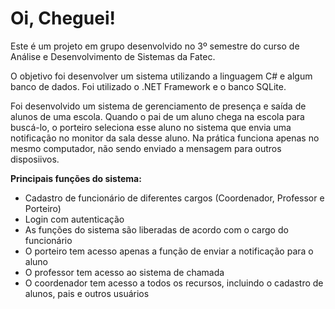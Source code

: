 # Oi, Cheguei!

Este é um projeto em grupo desenvolvido no 3º semestre do curso de Análise e Desenvolvimento de Sistemas da Fatec.

O objetivo foi desenvolver um sistema utilizando a linguagem C# e algum banco de dados. Foi utilizado o .NET Framework e o banco SQLite.

Foi desenvolvido um sistema de gerenciamento de presença e saída de alunos de uma escola.
Quando o pai de um aluno chega na escola para buscá-lo, o porteiro seleciona esse aluno no sistema que envia uma notificação no monitor da sala desse aluno.
Na prática funciona apenas no mesmo computador, não sendo enviado a mensagem para outros disposiivos.

**Principais funções do sistema:**
- Cadastro de funcionário de diferentes cargos (Coordenador, Professor e Porteiro)
- Login com autenticação
- As funções do sistema são liberadas de acordo com o cargo do funcionário
- O porteiro tem acesso apenas a função de enviar a notificação para o aluno
- O professor tem acesso ao sistema de chamada
- O coordenador tem acesso a todos os recursos, incluindo o cadastro de alunos, pais e outros usuários
